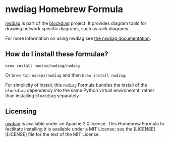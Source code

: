 # nwdiag Homebrew Formula

[nwdiag](https://github.com/blockdiag/nwdiag) is part of the
[blockdiag](https://github.com/blockdiag) project.  It provides
diagram tools for drawing network specific diagrams, such as rack
diagrams.

For more information on using nwdiag see
[the nwdiag documentation](http://blockdiag.com/en/nwdiag/).

## How do I install these formulae?

`brew install naosnz/nwdiag/nwdiag`

Or `brew tap naosnz/nwdiag` and then `brew install nwdiag`.

For simplicity of install, this `nwdiag` Formula bundles the install
of the `blockdiag` dependency into the same Python virtual environemnt,
rather than installing `blockdiag` separately.

## Licensing

[nwdiag](https://github.com/blockdiag/nwdiag) is available under
an Apache 2.0 license.  This Homebrew Formula to facilitate installing
it is available under a MIT License; see the [LICENSE][LICENSE] file
for the text of the MIT License.
